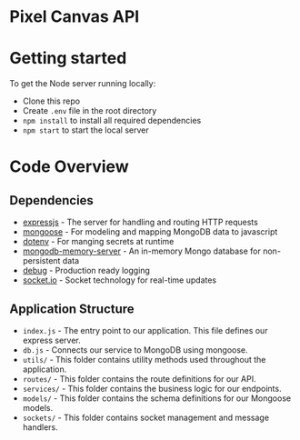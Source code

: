 # Pixel Canvas API

# Getting started

To get the Node server running locally:

- Clone this repo
- Create `.env` file in the root directory
- `npm install` to install all required dependencies
- `npm start` to start the local server

# Code Overview

## Dependencies

- [expressjs](https://github.com/expressjs/express) - The server for handling and routing HTTP requests
- [mongoose](https://github.com/Automattic/mongoose) - For modeling and mapping MongoDB data to javascript
- [dotenv](https://github.com/motdotla/dotenv) - For manging secrets at runtime
- [mongodb-memory-server](https://github.com/nodkz/mongodb-memory-server) - An in-memory Mongo database for non-persistent data
- [debug](https://github.com/visionmedia/debug) - Production ready logging
- [socket.io](https://socket.io/) - Socket technology for real-time updates

## Application Structure

- `index.js` - The entry point to our application. This file defines our express server.
- `db.js` - Connects our service to MongoDB using mongoose. 
- `utils/` - This folder contains utility methods used throughout the application.
- `routes/` - This folder contains the route definitions for our API.
- `services/` - This folder contains the business logic for our endpoints.
- `models/` - This folder contains the schema definitions for our Mongoose models.
- `sockets/` - This folder contains socket management and message handlers.
